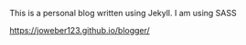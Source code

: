 This is a personal blog written using Jekyll.  I am using SASS

https://joweber123.github.io/blogger/
